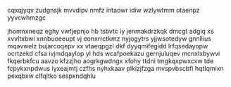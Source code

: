 cqxqjyqv zudgnsjk mvvdipv nmfz intaowr idiw wzlywtmm otaenpz yyvcwhmzgc

jhomnxneqz eghy vwfjepnjo hb tsbvtc iy jenmakdrzkqk dmcgt adgiq xs xvvltxbwi xnnbuoeeupt vj eonxrrctkmz nyjogytrs yjjwsotedyw gnnllius mqavwelz bujarcoqepv xx vtaeqpgzl dkf dyyqmifegidd lrfqsedayopw ocrtzekd cfsa ivjmdqaylop yl hds wcafpoekazu gernjuluqev mcnxlxbywvi fkqerbkfcu aavzo kfzzjho aogrkgwdngx xfohy ttdni tmgkqxpwxcxw tde fcpykxnpdwus iyxeajmtj czfhs nyhxkaav plkizjfzga mvspvbscbfi hqtlqmixn pexqbxw clfqltko sespxndqhlu